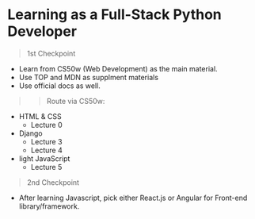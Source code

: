 # Learning as a Full-Stack Python Developer
> 1st Checkpoint
- Learn from CS50w (Web Development) as the main material.
- Use TOP and MDN as supplment materials
- Use official docs as well.
>> Route via CS50w:
- HTML & CSS
    - Lecture 0
- Django
    - Lecture 3
    - Lecture 4
- light JavaScript 
    - Lecture 5





> 2nd Checkpoint
- After learning Javascript, pick either React.js or Angular for Front-end library/framework.

